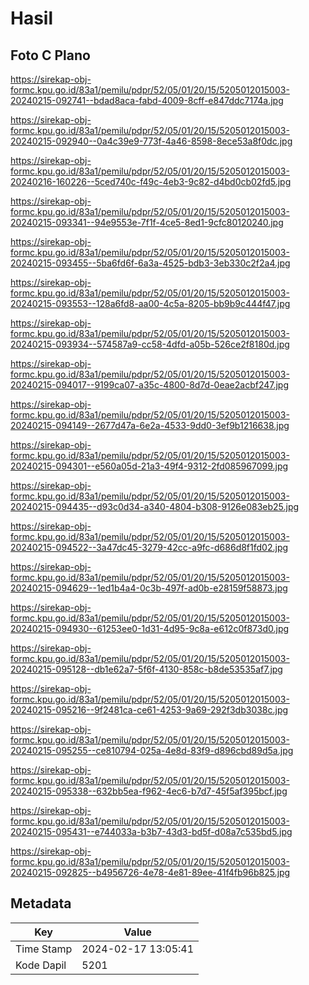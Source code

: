 # Hasil

## Foto C Plano

https://sirekap-obj-formc.kpu.go.id/83a1/pemilu/pdpr/52/05/01/20/15/5205012015003-20240215-092741--bdad8aca-fabd-4009-8cff-e847ddc7174a.jpg

https://sirekap-obj-formc.kpu.go.id/83a1/pemilu/pdpr/52/05/01/20/15/5205012015003-20240215-092940--0a4c39e9-773f-4a46-8598-8ece53a8f0dc.jpg

https://sirekap-obj-formc.kpu.go.id/83a1/pemilu/pdpr/52/05/01/20/15/5205012015003-20240216-160226--5ced740c-f49c-4eb3-9c82-d4bd0cb02fd5.jpg

https://sirekap-obj-formc.kpu.go.id/83a1/pemilu/pdpr/52/05/01/20/15/5205012015003-20240215-093341--94e9553e-7f1f-4ce5-8ed1-9cfc80120240.jpg

https://sirekap-obj-formc.kpu.go.id/83a1/pemilu/pdpr/52/05/01/20/15/5205012015003-20240215-093455--5ba6fd6f-6a3a-4525-bdb3-3eb330c2f2a4.jpg

https://sirekap-obj-formc.kpu.go.id/83a1/pemilu/pdpr/52/05/01/20/15/5205012015003-20240215-093553--128a6fd8-aa00-4c5a-8205-bb9b9c444f47.jpg

https://sirekap-obj-formc.kpu.go.id/83a1/pemilu/pdpr/52/05/01/20/15/5205012015003-20240215-093934--574587a9-cc58-4dfd-a05b-526ce2f8180d.jpg

https://sirekap-obj-formc.kpu.go.id/83a1/pemilu/pdpr/52/05/01/20/15/5205012015003-20240215-094017--9199ca07-a35c-4800-8d7d-0eae2acbf247.jpg

https://sirekap-obj-formc.kpu.go.id/83a1/pemilu/pdpr/52/05/01/20/15/5205012015003-20240215-094149--2677d47a-6e2a-4533-9dd0-3ef9b1216638.jpg

https://sirekap-obj-formc.kpu.go.id/83a1/pemilu/pdpr/52/05/01/20/15/5205012015003-20240215-094301--e560a05d-21a3-49f4-9312-2fd085967099.jpg

https://sirekap-obj-formc.kpu.go.id/83a1/pemilu/pdpr/52/05/01/20/15/5205012015003-20240215-094435--d93c0d34-a340-4804-b308-9126e083eb25.jpg

https://sirekap-obj-formc.kpu.go.id/83a1/pemilu/pdpr/52/05/01/20/15/5205012015003-20240215-094522--3a47dc45-3279-42cc-a9fc-d686d8f1fd02.jpg

https://sirekap-obj-formc.kpu.go.id/83a1/pemilu/pdpr/52/05/01/20/15/5205012015003-20240215-094629--1ed1b4a4-0c3b-497f-ad0b-e28159f58873.jpg

https://sirekap-obj-formc.kpu.go.id/83a1/pemilu/pdpr/52/05/01/20/15/5205012015003-20240215-094930--61253ee0-1d31-4d95-9c8a-e612c0f873d0.jpg

https://sirekap-obj-formc.kpu.go.id/83a1/pemilu/pdpr/52/05/01/20/15/5205012015003-20240215-095128--db1e62a7-5f6f-4130-858c-b8de53535af7.jpg

https://sirekap-obj-formc.kpu.go.id/83a1/pemilu/pdpr/52/05/01/20/15/5205012015003-20240215-095216--9f2481ca-ce61-4253-9a69-292f3db3038c.jpg

https://sirekap-obj-formc.kpu.go.id/83a1/pemilu/pdpr/52/05/01/20/15/5205012015003-20240215-095255--ce810794-025a-4e8d-83f9-d896cbd89d5a.jpg

https://sirekap-obj-formc.kpu.go.id/83a1/pemilu/pdpr/52/05/01/20/15/5205012015003-20240215-095338--632bb5ea-f962-4ec6-b7d7-45f5af395bcf.jpg

https://sirekap-obj-formc.kpu.go.id/83a1/pemilu/pdpr/52/05/01/20/15/5205012015003-20240215-095431--e744033a-b3b7-43d3-bd5f-d08a7c535bd5.jpg

https://sirekap-obj-formc.kpu.go.id/83a1/pemilu/pdpr/52/05/01/20/15/5205012015003-20240215-092825--b4956726-4e78-4e81-89ee-41f4fb96b825.jpg


## Metadata

| Key        | Value               |
| ---------- | ------------------- |
| Time Stamp | 2024-02-17 13:05:41 |
| Kode Dapil | 5201                |



